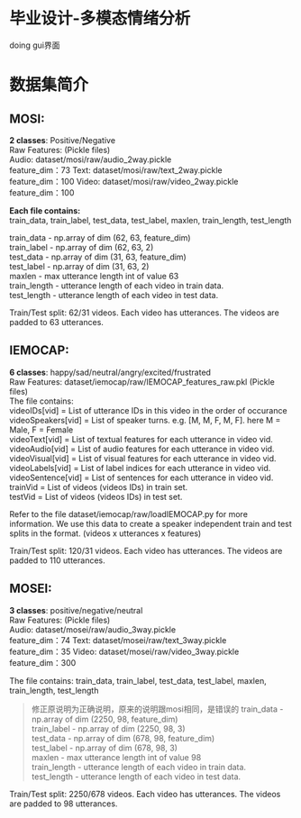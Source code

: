 # 毕业设计-多模态情绪分析
doing  gui界面


# 数据集简介

## MOSI:
**2 classes**: Positive/Negative <br>
Raw Features: (Pickle files) <br>
Audio: dataset/mosi/raw/audio_2way.pickle <br> feature_dim：73
Text: dataset/mosi/raw/text_2way.pickle <br> feature_dim：100
Video: dataset/mosi/raw/video_2way.pickle <br> feature_dim：100

**Each file contains: <br>**
train_data, train_label, test_data, test_label, maxlen, train_length, test_length

train_data - np.array of dim (62, 63, feature_dim) <br>
train_label - np.array of dim (62, 63, 2) <br>
test_data - np.array of dim (31, 63, feature_dim) <br>
test_label - np.array of dim (31, 63, 2) <br>
maxlen - max utterance length  int of value 63 <br>
train_length - utterance length of each video in train data. <br>
test_length - utterance length of each video in test data. <br>

Train/Test split: 62/31 videos. Each video has utterances. The videos are padded to 63 utterances.

## IEMOCAP:
**6 classes**: happy/sad/neutral/angry/excited/frustrated<br>
Raw Features: dataset/iemocap/raw/IEMOCAP_features_raw.pkl (Pickle files) <br>
The file contains:  
videoIDs[vid] = List of utterance IDs in this video in the order of occurance <br>
videoSpeakers[vid] = List of speaker turns. e.g. [M, M, F, M, F]. here M = Male, F = Female <br>
videoText[vid] = List of textual features for each utterance in video vid. <br>
videoAudio[vid] = List of audio features for each utterance in video vid. <br>
videoVisual[vid] = List of visual features for each utterance in video vid. <br>
videoLabels[vid] = List of label indices for each utterance in video vid. <br>
videoSentence[vid] = List of sentences for each utterance in video vid. <br>
trainVid =  List of videos (videos IDs) in train set. <br>
testVid =  List of videos (videos IDs) in test set. <br>

Refer to the file dataset/iemocap/raw/loadIEMOCAP.py for more information.
We use this data to create a speaker independent train and test splits in the format. (videos x utterances x features)

Train/Test split: 120/31 videos. Each video has utterances. The videos are padded to 110 utterances.

## MOSEI:
**3 classes**: positive/negative/neutral <br>
Raw Features: (Pickle files) <br>
Audio: dataset/mosei/raw/audio_3way.pickle <br> feature_dim：74
Text: dataset/mosei/raw/text_3way.pickle <br>  feature_dim：35
Video: dataset/mosei/raw/video_3way.pickle <br> feature_dim：300

The file contains:
train_data, train_label, test_data, test_label, maxlen, train_length, test_length

> 修正原说明为正确说明，原来的说明跟mosi相同，是错误的
train_data - np.array of dim (2250, 98, feature_dim) <br>
train_label - np.array of dim (2250, 98, 3) <br>
test_data - np.array of dim (678, 98, feature_dim) <br>
test_label - np.array of dim (678, 98, 3) <br>
maxlen - max utterance length  int of value 98 <br>
train_length - utterance length of each video in train data. <br>
test_length - utterance length of each video in test data. <br>

Train/Test split: 2250/678 videos. Each video has utterances. The videos are padded to 98 utterances.